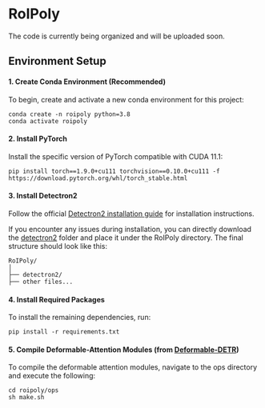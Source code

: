 # RoIPoly

The code is currently being organized and will be uploaded soon.

## Environment Setup

#### 1. Create Conda Environment (Recommended)
To begin, create and activate a new conda environment for this project:

```
conda create -n roipoly python=3.8
conda activate roipoly
```

#### 2. Install PyTorch
Install the specific version of PyTorch compatible with CUDA 11.1:

```
pip install torch==1.9.0+cu111 torchvision==0.10.0+cu111 -f https://download.pytorch.org/whl/torch_stable.html
```

#### 3. Install Detectron2
Follow the official [Detectron2 installation guide](https://github.com/facebookresearch/detectron2/tree/main) for installation instructions.

If you encounter any issues during installation, you can directly download the [detectron2](https://github.com/ywyue/RoomFormer/tree/main/detectron2) folder and place it under the RoIPoly directory. The final structure should look like this:

```
RoIPoly/
│
├── detectron2/
├── other files...
```

#### 4. Install Required Packages
To install the remaining dependencies, run:
```
pip install -r requirements.txt
```

#### 5. Compile Deformable-Attention Modules (from [Deformable-DETR](https://github.com/fundamentalvision/Deformable-DETR))
To compile the deformable attention modules, navigate to the ops directory and execute the following:
```
cd roipoly/ops
sh make.sh
```
